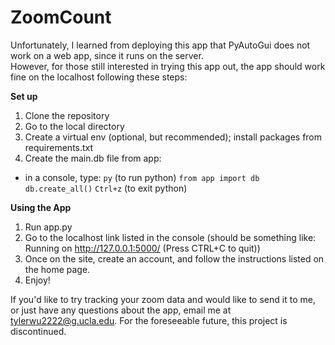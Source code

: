 # ZoomCount
Unfortunately, I learned from deploying this app that PyAutoGui does not work on a web app, since it runs on the server.  
However, for those still interested in trying this app out, the app should work fine on the localhost following these steps:

__Set up__
1) Clone the repository
2) Go to the local directory
2) Create a virtual env (optional, but recommended); install packages from requirements.txt
3) Create the main.db file from app:
  - in a console, type: `py` (to run python)
  `from app import db`
  `db.create_all()`
  `Ctrl+z` (to exit python)
  
__Using the App__
1) Run app.py
2) Go to the localhost link listed in the console (should be something like: Running on http://127.0.0.1:5000/ (Press CTRL+C to quit))
3) Once on the site, create an account, and follow the instructions listed on the home page.
4) Enjoy!

If you'd like to try tracking your zoom data and would like to send it to me, or just have any questions about the app, email me at [tylerwu2222@g.ucla.edu](mailto:tylerwu2222@g.ucla.edu).
For the foreseeable future, this project is discontinued. 

